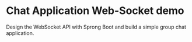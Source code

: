 # Chat Application Web-Socket demo
Design the WebSocket API with Sprong Boot and build a simple group chat application.
